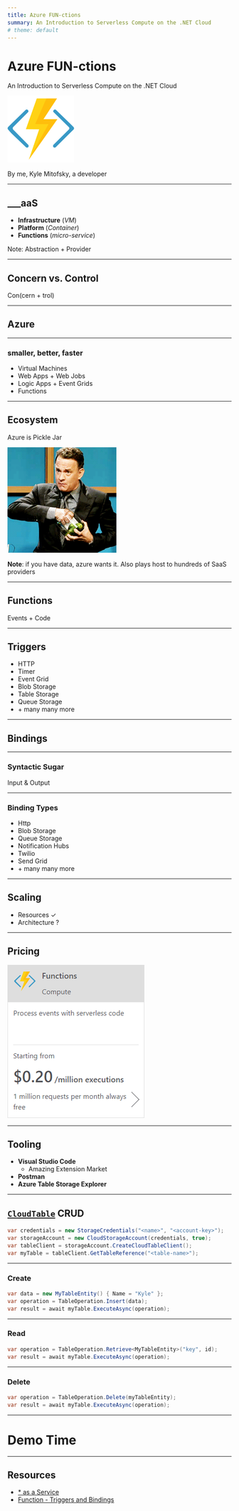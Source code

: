 ```yaml
---
title: Azure FUN-ctions
summary: An Introduction to Serverless Compute on the .NET Cloud
# theme: default
---
```


# Azure FUN-ctions

An Introduction to Serverless Compute
on the .NET Cloud

<img src="/assets/images/slides/azure-functions/azure_functions.png" width="150" alt="azure" class="transparent-img">


By me, Kyle Mitofsky, a developer

---

## ___aaS

* **Infrastructure** (*VM*)
* **Platform** (*Container*)
* **Functions** (*micro-service*)
<!-- * **Storage** + **Database** -->

Note: Abstraction + Provider


---


## Concern vs. Control

Con(cern + trol)


---


## Azure

---

### smaller, better, faster

* Virtual Machines
* Web Apps + Web Jobs
* Logic Apps + Event Grids
* Functions

---

## Ecosystem

Azure is Pickle Jar

![Tom Hanks Pickle Jar](/assets/images/slides/azure-functions/pickles.gif)


**Note**: if you have data, azure wants it.  Also plays host to hundreds of SaaS providers


---


## Functions

Events + Code

---

## Triggers


* HTTP
* Timer
* Event Grid
* Blob Storage
* Table Storage
* Queue Storage
* \+ many many more

---

## Bindings

---

### Syntactic Sugar

Input  & Output


---


### Binding Types

* Http
* Blob Storage
* Queue Storage
* Notification Hubs
* Twilio
* Send Grid
* \+ many many more

---


## Scaling

* Resources ✓
* Architecture ?

---


## Pricing

[![Azure Pricing](/assets/images/slides/azure-functions/pricing.png)](https://azure.microsoft.com/en-us/pricing/)

---

## Tooling

* **Visual Studio Code**
  * Amazing Extension Market
* **Postman**
* **Azure Table Storage Explorer**

---

## [`CloudTable`][CloudTable] CRUD

[CloudTable]: https://docs.microsoft.com/en-us/dotnet/api/microsoft.windowsazure.storage.table.cloudtable?view=azure-dotnet "Microsoft.WindowsAzure.Storage.Table.CloudTable"

```cs
var credentials = new StorageCredentials("<name>", "<account-key>");
var storageAccount = new CloudStorageAccount(credentials, true);
var tableClient = storageAccount.CreateCloudTableClient();
var myTable = tableClient.GetTableReference("<table-name>");
```

---

### Create

```cs
var data = new MyTableEntity() { Name = "Kyle" };
var operation = TableOperation.Insert(data);
var result = await myTable.ExecuteAsync(operation);
```
---


### Read

```cs
var operation = TableOperation.Retrieve<MyTableEntity>("key", id);
var result = await myTable.ExecuteAsync(operation);
```

---


### Delete

```cs
var operation = TableOperation.Delete(myTableEntity);
var result = await myTable.ExecuteAsync(operation);
```


---

# Demo Time

---

## Resources

* [* as a Service](https://en.wikipedia.org/wiki/As_a_service)
* [Function - Triggers and Bindings](https://docs.microsoft.com/en-us/azure/azure-functions/functions-triggers-bindings)


